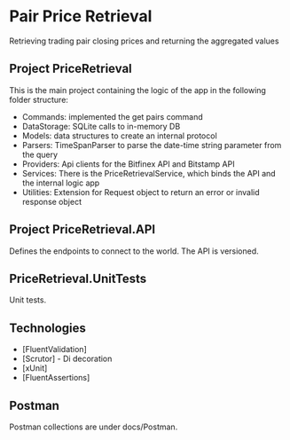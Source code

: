 # Pair Price Retrieval
Retrieving trading pair closing prices and returning the aggregated values 

## Project PriceRetrieval
This is the main project containing the logic of the app in the following folder structure:

- Commands: implemented the get pairs command
- DataStorage: SQLite calls to in-memory DB
- Models: data structures to create an internal protocol
- Parsers: TimeSpanParser to parse the date-time string parameter from the query 
- Providers: Api clients for the Bitfinex API and Bitstamp API
- Services: There is the PriceRetrievalService, which binds the API and the internal logic app
- Utilities: Extension for Request object to return an error or invalid response object

## Project PriceRetrieval.API
Defines the endpoints to connect to the world. The API is versioned.

## PriceRetrieval.UnitTests
Unit tests.

## Technologies
- [FluentValidation]
- [Scrutor] - Di decoration
- [xUnit]
- [FluentAssertions]

## Postman
Postman collections are under docs/Postman.
